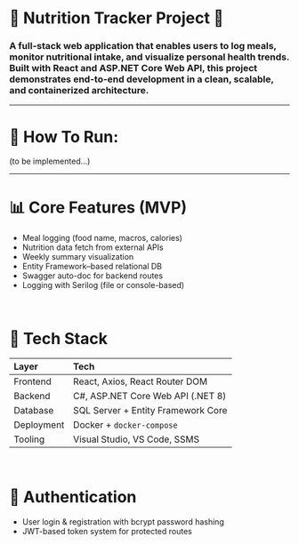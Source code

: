 # 🥗 Nutrition Tracker Project 🥗

### A full-stack web application that enables users to log meals, monitor nutritional intake, and visualize personal health trends. Built with React and ASP.NET Core Web API, this project demonstrates end-to-end development in a clean, scalable, and containerized architecture.

---

# 🚀 How To Run:
(to be implemented...)

---

# 📊 Core Features (MVP)

- Meal logging (food name, macros, calories)
- Nutrition data fetch from external APIs
- Weekly summary visualization
- Entity Framework–based relational DB
- Swagger auto-doc for backend routes
- Logging with Serilog (file or console-based)  
  
<br>

# 🔧 Tech Stack

| Layer       | Tech                                      |
|:------------|:------------------------------------------|
| Frontend    | React, Axios, React Router DOM            |
| Backend     | C#, ASP.NET Core Web API (.NET 8)         |
| Database    | SQL Server + Entity Framework Core        |
| Deployment  | Docker + `docker-compose`                 |
| Tooling     | Visual Studio, VS Code, SSMS              |
  
<br>

# 🔐 Authentication

- User login & registration with bcrypt password hashing
- JWT-based token system for protected routes